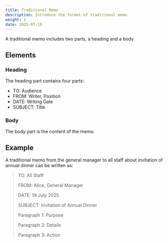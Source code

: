 ```yaml
---
title: Traditional Memo
description: Introduce the format of traditional memo.
weight: 2
date: 2025-07-19
---
```


A traditional memo includes two parts, a heading and a body.

## Elements

### Heading

The heading part contains four parts:

- TO: Audience
- FROM: Writer, Position
- DATE: Writing Date
- SUBJECT: Title

### Body

The body part is the content of the memo.

## Example

A traditional memo from the general manager to all staff about invitation of annual dinner can be written as:

> TO: All Staff
>
> FROM: Alice, General Manager
>
> DATE: 19 July 2025
>
> SUBJECT: Invitation of Annual Dinner
>
> Paragraph 1: Purpose
>
> Paragraph 2: Details
>
> Paragraph 3: Action

